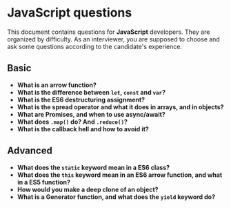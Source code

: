 # JavaScript questions

This document contains questions for **JavaScript** developers. They are organized by difficulty. As an interviewer, you are supposed to choose and ask some questions according to the candidate's experience.

## Basic

- **What is an arrow function?**
- **What is the difference between `let`, `const` and `var`?**
- **What is the ES6 destructuring assignment?**
- **What is the spread operator and what it does in arrays, and in objects?**
- **What are Promises, and when to use async/await?**
- **What does `.map()` do? And `.reduce()`?**
- **What is the callback hell and how to avoid it?**

## Advanced

- **What does the `static` keyword mean in a ES6 class?**
- **What does the `this` keyword mean in an ES6 arrow function, and what in a ES5 function?**
- **How would you make a deep clone of an object?**
- **What is a Generator function, and what does the `yield` keyword do?**
